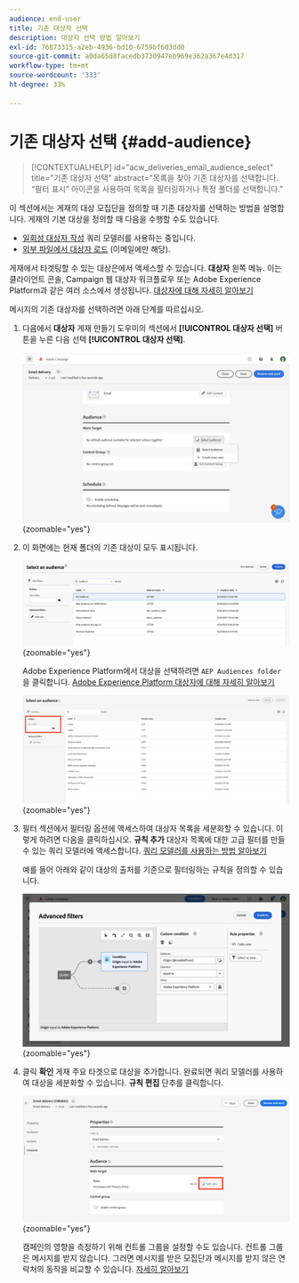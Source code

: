 ```yaml
---
audience: end-user
title: 기존 대상자 선택
description: 대상자 선택 방법 알아보기
exl-id: 76873315-a2eb-4936-bd10-6759bf603dd0
source-git-commit: a0da65d8facedb3730947eb969e362a367e4d317
workflow-type: tm+mt
source-wordcount: '333'
ht-degree: 33%

---
```



# 기존 대상자 선택 {#add-audience}

>[!CONTEXTUALHELP]
>id="acw_deliveries_email_audience_select"
>title="기존 대상자 선택"
>abstract="목록을 찾아 기존 대상자를 선택합니다. “필터 표시” 아이콘을 사용하여 목록을 필터링하거나 특정 폴더를 선택합니다."

이 섹션에서는 게재의 대상 모집단을 정의할 때 기존 대상자를 선택하는 방법을 설명합니다. 게재의 기본 대상을 정의할 때 다음을 수행할 수도 있습니다.
* [일회성 대상자 작성](one-time-audience.md) 쿼리 모델러를 사용하는 중입니다.
* [외부 파일에서 대상자 로드](file-audience.md) (이메일에만 해당).

게재에서 타겟팅할 수 있는 대상은에서 액세스할 수 있습니다. **대상자** 왼쪽 메뉴. 이는 클라이언트 콘솔, Campaign 웹 대상자 워크플로우 또는 Adobe Experience Platform과 같은 여러 소스에서 생성됩니다. [대상자에 대해 자세히 알아보기](manage-audience.md)

메시지의 기존 대상자를 선택하려면 아래 단계를 따르십시오.

1. 다음에서 **대상자** 게재 만들기 도우미의 섹션에서 **[!UICONTROL 대상자 선택]** 버튼을 누른 다음 선택 **[!UICONTROL 대상자 선택]**.

   ![](assets/create-audience.png){zoomable=&quot;yes&quot;}

1. 이 화면에는 현재 폴더의 기존 대상이 모두 표시됩니다.

   ![](assets/create-audience2.png){zoomable=&quot;yes&quot;}

   Adobe Experience Platform에서 대상을 선택하려면 `AEP Audiences folder` 을 클릭합니다. [Adobe Experience Platform 대상자에 대해 자세히 알아보기](manage-audience.md#monitor)

   ![](assets/select-audience-folder.png){zoomable=&quot;yes&quot;}

1. 필터 섹션에서 필터링 옵션에 액세스하여 대상자 목록을 세분화할 수 있습니다. 이렇게 하려면 다음을 클릭하십시오. **규칙 추가** 대상자 목록에 대한 고급 필터를 만들 수 있는 쿼리 모델러에 액세스합니다. [쿼리 모델러를 사용하는 방법 알아보기](../query/query-modeler-overview.md)

   예를 들어 아래와 같이 대상의 출처를 기준으로 필터링하는 규칙을 정의할 수 있습니다.

   ![](assets/filter-on-aep-audience.png){zoomable=&quot;yes&quot;}

1. 클릭 **확인** 게재 주요 타겟으로 대상을 추가합니다. 완료되면 쿼리 모델러를 사용하여 대상을 세분화할 수 있습니다. **규칙 편집** 단추를 클릭합니다.

   ![](assets/refine-audience.png){zoomable=&quot;yes&quot;}

   캠페인의 영향을 측정하기 위해 컨트롤 그룹을 설정할 수도 있습니다. 컨트롤 그룹은 메시지를 받지 않습니다. 그러면 메시지를 받은 모집단과 메시지를 받지 않은 연락처의 동작을 비교할 수 있습니다. [자세히 알아보기](control-group.md)

